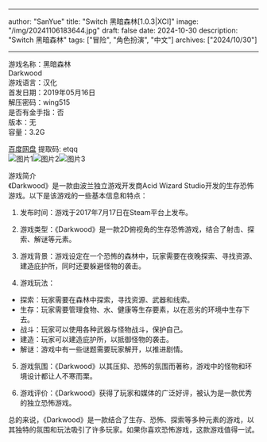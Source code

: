 
---
author: "SanYue"
title: "Switch 黑暗森林[1.0.3|XCI]"
image: "/img/20241106183644.jpg"
draft: false
date: 2024-10-30
description: "Switch 黑暗森林"
tags: ["冒险", "角色扮演", "中文"]
archives: ["2024/10/30"]

---

游戏名称：黑暗森林   
Darkwood    
游戏语言：汉化  
首发日期：2019年05月16日  
解压密码：wing515  
是否有金手指：否  
版本：无   
容量：3.2G

[百度网盘](https://pan.baidu.com/s/1Yn7fY4kRHXmuQA51cbEq7g) 提取码: etqq  
![图片1](/img/51de20.jpg)![图片2](/img/e5b673.jpg)![图片3](/img/601918.jpg)  

游戏简介  
《Darkwood》是一款由波兰独立游戏开发商Acid Wizard Studio开发的生存恐怖游戏。以下是该游戏的一些基本信息和特点：

1. 发布时间：游戏于2017年7月17日在Steam平台上发布。

2. 游戏类型：《Darkwood》是一款2D俯视角的生存恐怖游戏，结合了射击、探索、解谜等元素。

3. 游戏背景：游戏设定在一个恐怖的森林中，玩家需要在夜晚探索、寻找资源、建造庇护所，同时还要躲避怪物的袭击。

4. 游戏玩法：
- 探索：玩家需要在森林中探索，寻找资源、武器和线索。
- 生存：玩家需要管理食物、水、健康等生存要素，以在恶劣的环境中生存下去。
- 战斗：玩家可以使用各种武器与怪物战斗，保护自己。
- 建造：玩家可以建造庇护所，以抵御怪物的袭击。
- 解谜：游戏中有一些谜题需要玩家解开，以推进剧情。

5. 游戏氛围：《Darkwood》以其压抑、恐怖的氛围而著称，游戏中的怪物和环境设计都让人不寒而栗。

6. 游戏评价：《Darkwood》获得了玩家和媒体的广泛好评，被认为是一款优秀的独立恐怖游戏。

总的来说，《Darkwood》是一款结合了生存、恐怖、探索等多种元素的游戏，以其独特的氛围和玩法吸引了许多玩家。如果你喜欢恐怖游戏，这款游戏值得一试。
